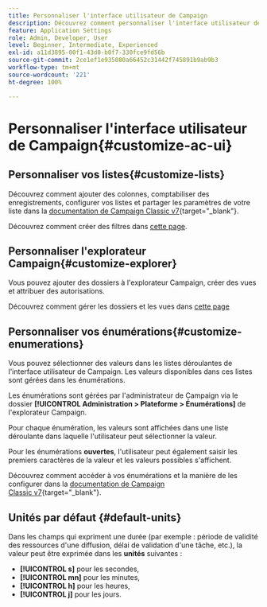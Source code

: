 ```yaml
---
title: Personnaliser l'interface utilisateur de Campaign
description: Découvrez comment personnaliser l'interface utilisateur de Campaign
feature: Application Settings
role: Admin, Developer, User
level: Beginner, Intermediate, Experienced
exl-id: a11d3895-00f1-43d0-b0f7-330fce9fd56b
source-git-commit: 2ce1ef1e935080a66452c31442f745891b9ab9b3
workflow-type: tm+mt
source-wordcount: '221'
ht-degree: 100%

---
```


# Personnaliser l&#39;interface utilisateur de Campaign{#customize-ac-ui}

## Personnaliser vos listes{#customize-lists}

Découvrez comment ajouter des colonnes, comptabiliser des enregistrements, configurer vos listes et partager les paramètres de votre liste dans la [documentation de Campaign Classic v7](https://experienceleague.adobe.com/docs/campaign-classic/using/getting-started/starting-with-adobe-campaign/campaign-workspace/adobe-campaign-ui-lists.html?lang=fr){target="_blank"}.

Découvrez comment créer des filtres dans [cette page](../audiences/create-filters.md).

## Personnaliser l&#39;explorateur Campaign{#customize-explorer}

Vous pouvez ajouter des dossiers à l&#39;explorateur Campaign, créer des vues et attribuer des autorisations.

Découvrez comment gérer les dossiers et les vues dans [cette page](../audiences/folders-and-views.md)


## Personnaliser vos énumérations{#customize-enumerations}

Vous pouvez sélectionner des valeurs dans les listes déroulantes de l&#39;interface utilisateur de Campaign. Les valeurs disponibles dans ces listes sont gérées dans les énumérations.

Les énumérations sont gérées par l&#39;administrateur de Campaign via le dossier **[!UICONTROL Administration > Plateforme > Énumérations]** de l&#39;explorateur Campaign.

Pour chaque énumération, les valeurs sont affichées dans une liste déroulante dans laquelle l&#39;utilisateur peut sélectionner la valeur.

Pour les énumérations **ouvertes**, l&#39;utilisateur peut également saisir les premiers caractères de la valeur et les valeurs possibles s&#39;affichent.

Découvrez comment accéder à vos énumérations et la manière de les configurer dans la [documentation de Campaign Classic v7](https://experienceleague.adobe.com/docs/campaign-classic/using/getting-started/administration-basics/managing-enumerations.html?lang=fr){target="_blank"}.


## Unités par défaut {#default-units}

Dans les champs qui expriment une durée (par exemple : période de validité des ressources d&#39;une diffusion, délai de validation d&#39;une tâche, etc.), la valeur peut être exprimée dans les **unités** suivantes :

* **[!UICONTROL s]** pour les secondes,
* **[!UICONTROL mn]** pour les minutes,
* **[!UICONTROL h]** pour les heures,
* **[!UICONTROL j]** pour les jours.
